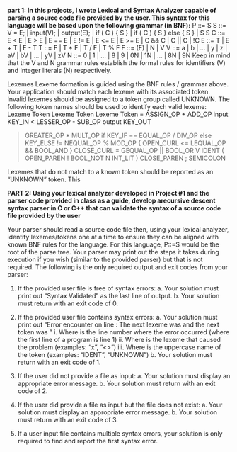 

**part 1: In this projects, I wrote Lexical and Syntax Analyzer capable of parsing a source code
file provided by the user. This syntax for this language will be based upon the following grammar (in BNF):**
P ::= S
S ::= V = E; | input(V); | output(E); | if ( C ) { S } | if ( C ) { S } else { S } | S S
C ::= E < E | E > E | E == E | E != E | E <= E | E >= E | C && C | C || C | !C
E ::= T | E + T | E - T
T ::= F | T * F | T / F | T % F
F ::= (E) | N | V
V ::= a | b | … | y | z | aV | bV | … | yV | zV
N ::= 0 | 1 | … | 8 | 9 | 0N | 1N | … | 8N | 9N
Keep in mind that the V and N grammar rules establish the formal rules for identifiers (V) and Integer literals (N)
respectively.

Lexemes
Lexeme formation is guided using the BNF rules / grammar above. Your application should match each lexeme
with its associated token. Invalid lexemes should be assigned to a token group called UNKNOWN. The following
token names should be used to identify each valid lexeme:
Lexeme Token Lexeme Token Lexeme Token
= ASSIGN_OP           + ADD_OP               input KEY_IN
< LESSER_OP           - SUB_OP               output KEY_OUT
> GREATER_OP          * MULT_OP              if KEY_IF
== EQUAL_OP           / DIV_OP               else KEY_ELSE
!= NEQUAL_OP          % MOD_OP               { OPEN_CURL
<= LEQUAL_OP          && BOOL_AND            } CLOSE_CURL
>= GEQUAL_OP          || BOOL_OR             V IDENT
( OPEN_PAREN          ! BOOL_NOT             N INT_LIT
) CLOSE_PAREN         ; SEMICOLON

Lexemes that do not match to a known token should be reported as an “UNKNOWN” token. This 



**PART 2: Using your lexical analyzer developed in Project #1 and the parser code provided in class as a guide, develop arecursive descent syntax parser in C or C++ that can validate the syntax of a source code file provided by the user**

Your parser should read a source code file then, using your lexical analyzer, identify
lexemes/tokens one at a time to ensure they can be aligned with known BNF rules for the language. For this
language, P::=S would be the root of the parse tree. Your parser may print out the steps it takes during
execution if you wish (similar to the provided parser) but that is not required. The following is the only required
output and exit codes from your parser:

1)  If the provided user file is free of syntax errors:
a. Your solution must print out “Syntax Validated” as the last line of output.
b. Your solution must return with an exit code of 0.

2) If the provided user file contains syntax errors:
a. Your solution must print out “Error encounter on line <num>: The next lexeme was <lexeme>
and the next token was <token>”
i. Where <num> is the line number where the error occurred (where the first line of a
program is line 1)
ii. Where <lexeme> is the lexeme that caused the problem (examples: “x”, “<>”)
iii. Where <token> is the uppercase name of the token (examples: “IDENT”, “UNKNOWN”)
b. Your solution must return with an exit code of 1.


3) If the user did not provide a file as input:
a. Your solution must display an appropriate error message.
b. Your solution must return with an exit code of 2.

4) If the user did provide a file as input but the file does not exist:
a. Your solution must display an appropriate error message.
b. Your solution must return with an exit code of 3.

5) If a user input file contains multiple syntax errors, your solution is only required to find and report the
first syntax error.

